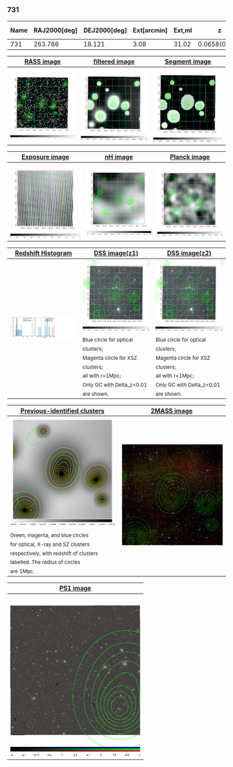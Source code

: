 <div STYLE="page-break-after: always;"></div>

### 731

|Name|RAJ2000[deg]|DEJ2000[deg] |Ext[arcmin]| Ext,ml | z | z_src| C|GC(XSZ,Delta_z<0.01)| GC(OPT,Delta_z<0.01)|GC| R_sig[arcmin] | R500[arcmin] | R500[Mpc]| CRsig[c/s] | CR500[c/s] |L500[1E44 erg/s]|F500[1E-12 erg/s/cm^2]| M500[1E14 Msun]|Tx[keV]|Cnt_sig|Beta|Rc[arcmin]|Comment|Alias|
|---|---|---|---|---|---|------|---|--------|---------|----------|---|---|---|---|---|---|---|---|---|---|---|---|---|---|
|731| 263.766| 18.121| 3.08| 31.02| 0.0658(0.006)| z1,| G| -| -| W| 6.362| 8.548| 0.648| 0.085(0.023)| 0.090(0.025)| 0.155(0.026)| 1.479(0.249)| 0.82(0.07)| 1.94(0.11)| 45.5| 0.863(-0.156+0.098)| 5.612(-1.159+0.932)| -| t135|

|[RASS image](../image/731/731_img.pdf)|[filtered image](../image/731/731_fil.pdf)|[Segment image](../image/731/731_seg.pdf)|
|-------------------|--------------------|-------------------|
| <img src="../image/731/731_img.png" width="300">  | <img src="../image/731/731_fil.png" width="300">   | <img src="../image/731/731_seg.png" width="300">  |

|[Exposure image](../image/731/731_mex.pdf)| [nH image](../image/731/731_nh.pdf)| [Planck image](../image/731/731_p.pdf)|
|-------------------|--------------------|-------------------|
|<img src="../image/731/731_mex.png" width="300">   | <img src="../image/731/731_nh.png" width="300">    | <img src="../image/731/731_p.png" width="300"> |

|[Redshift Histogram](../image/731/731_zg.pdf) | [DSS image(z1)](../image/731/731_dss_z1.pdf)      |  [DSS image(z2)](../image/731/731_dss_z2.pdf)    |
|-------------------|--------------------|-------------------|
|<img src="../image/731/731_zg.png" width="300"> |<img src="../image/731/731_dss_z1.png" width="300"> <sub><br>Blue circle for optical clusters; <br>Magenta circle for XSZ clusters; <br>all with r=1Mpc; <br>Only GC with Delta_z<0.01 are shown. </sub>| <img src="../image/731/731_dss_z2.png" width="300"><sub><br>Blue circle for optical clusters; <br>Magenta circle for XSZ clusters; <br>all with r=1Mpc; <br>Only GC with Delta_z<0.01 are shown. </sub> |

|[Previous-identified clusters](../image/731/731_gc.pdf) | [2MASS image](../image/731/731_2mass.pdf)      |
|-------------------|-------------------|
|<img src=../image/731/731_gc.png width="300"> <br><sub>Green, magenta, and blue circles <br>for optical, X-ray and SZ clusters <br>respectively, with redshift of clusters <br>labelled. The radius of circles <br>are 1Mpc.</sub>|<img src="../image/731/731_2mass.png" width="300">  |

|[PS1 image](../image/731/731_ps1.pdf)            |
|-------------------|
| <img src="../image/731/731_ps1.png" width="300">  |
